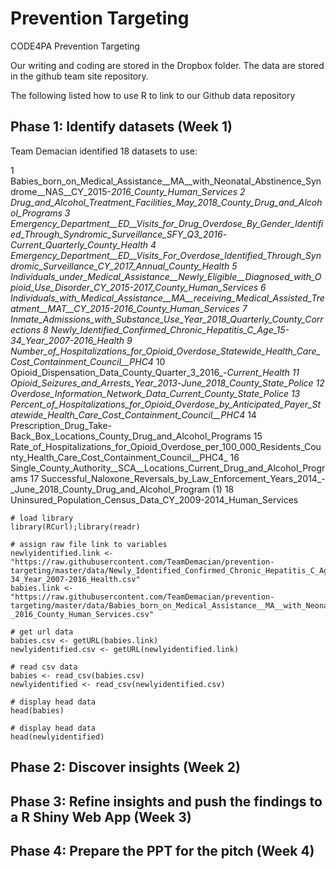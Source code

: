 # Prevention Targeting
CODE4PA Prevention Targeting

Our writing and coding are stored in the Dropbox folder. The data are stored in the github team site repository.

The following listed how to use R to link to our Github data repository

## Phase 1: Identify datasets (Week 1)

Team Demacian identified 18 datasets to use:

1	Babies_born_on_Medical_Assistance__MA__with_Neonatal_Abstinence_Syndrome__NAS__CY_2015-_2016_County_Human_Services
2	Drug_and_Alcohol_Treatment_Facilities_May_2018_County_Drug_and_Alcohol_Programs
3 Emergency_Department__ED__Visits_for_Drug_Overdose_By_Gender_Identified_Through_Syndromic_Surveillance_SFY_Q3_2016_-_Current_Quarterly_County_Health
4	Emergency_Department__ED__Visits_For_Overdose_Identified_Through_Syndromic_Surveillance_CY_2017_Annual_County_Health
5	Individuals_under_Medical_Assistance__Newly_Eligible__Diagnosed_with_Opioid_Use_Disorder_CY_2015-2017_County_Human_Services
6	Individuals_with_Medical_Assistance__MA__receiving_Medical_Assisted_Treatment__MAT__CY_2015-2016_County_Human_Services
7	Inmate_Admissions_with_Substance_Use_Year_2018_Quarterly_County_Corrections
8	Newly_Identified_Confirmed_Chronic_Hepatitis_C_Age_15-34_Year_2007-2016_Health
9	Number_of_Hospitalizations_for_Opioid_Overdose_Statewide_Health_Care_Cost_Containment_Council__PHC4_
10	Opioid_Dispensation_Data_County_Quarter_3_2016_-_Current_Health
11	Opioid_Seizures_and_Arrests_Year_2013_-_June_2018_County_State_Police
12	Overdose_Information_Network_Data_Current_County_State_Police
13	Percent_of_Hospitalizations_for_Opioid_Overdose_by_Anticipated_Payer_Statewide_Health_Care_Cost_Containment_Council__PHC4_
14	Prescription_Drug_Take-Back_Box_Locations_County_Drug_and_Alcohol_Programs
15	Rate_of_Hospitalizations_for_Opioid_Overdose_per_100_000_Residents_County_Health_Care_Cost_Containment_Council__PHC4_
16	Single_County_Authority__SCA__Locations_Current_Drug_and_Alcohol_Programs
17	Successful_Naloxone_Reversals_by_Law_Enforcement_Years_2014_-_June_2018_County_Drug_and_Alcohol_Program (1)
18	Uninsured_Population_Census_Data_CY_2009-2014_Human_Services


```{r}
# load library
library(RCurl);library(readr)

# assign raw file link to variables
newlyidentified.link <- "https://raw.githubusercontent.com/TeamDemacian/prevention-targeting/master/data/Newly_Identified_Confirmed_Chronic_Hepatitis_C_Age_15-34_Year_2007-2016_Health.csv"
babies.link <- "https://raw.githubusercontent.com/TeamDemacian/prevention-targeting/master/data/Babies_born_on_Medical_Assistance__MA__with_Neonatal_Abstinence_Syndrome__NAS__CY_2015-_2016_County_Human_Services.csv"

# get url data
babies.csv <- getURL(babies.link)
newlyidentified.csv <- getURL(newlyidentified.link)

# read csv data
babies <- read_csv(babies.csv)
newlyidentified <- read_csv(newlyidentified.csv)

# display head data
head(babies)

# display head data
head(newlyidentified)

```

## Phase 2: Discover insights (Week 2)

## Phase 3: Refine insights and push the findings to a R Shiny Web App (Week 3)

## Phase 4: Prepare the PPT for the pitch (Week 4)
